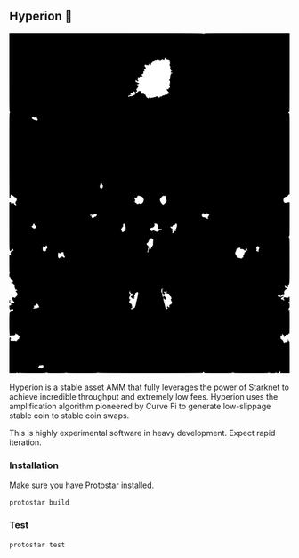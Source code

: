  ##       
 ##       Hyperion 🌌
 
![Hyperion](asset/hyperion.svg)
 
Hyperion is a stable asset AMM that fully leverages the power of Starknet to achieve incredible throughput and extremely low fees.  Hyperion uses the amplification algorithm pioneered by Curve Fi to generate low-slippage stable coin to stable coin swaps.

This is highly experimental software in heavy development.  Expect rapid iteration. 
 
### Installation

Make sure you have Protostar installed.

```sh
protostar build 
```

### Test

```sh
protostar test 
```
